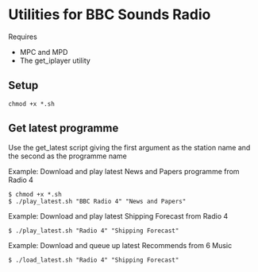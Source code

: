 # Utilities for BBC Sounds Radio

Requires
- MPC and MPD
- The get_iplayer utility

## Setup
`chmod +x *.sh`

## Get latest programme
Use the get_latest script giving the first argument as the station name and the second as the programme name

Example: Download and play latest News and Papers programme from Radio 4
```
$ chmod +x *.sh
$ ./play_latest.sh "BBC Radio 4" "News and Papers"
```

Example: Download and play latest Shipping Forecast from Radio 4
```
$ ./play_latest.sh "Radio 4" "Shipping Forecast"
```

Example: Download and queue up latest Recommends from 6 Music
```
$ ./load_latest.sh "Radio 4" "Shipping Forecast"
```
